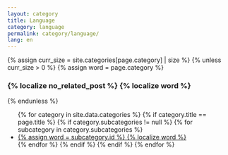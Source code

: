 ```yaml
---
layout: category
title: Language
category: language
permalink: category/language/
lang: en
---
```

{% assign curr_size = site.categories[page.category] | size %}
{% unless curr_size > 0 %}
  {% assign word = page.category %}
  <h3> {% localize no_related_post %} {% localize word %} </h3>
{% endunless %} 

<div class="category">
  <ul class="category-sub-list">
  {% for category in site.data.categories %}
    {% if category.title == page.title %}
      {% if category.subcategories != null %}
        {% for subcategory in category.subcategories %}
          <li class="category-sub-list-enclosure">
            <a class="category-sub-list-link" href="{{site.production_url}}/category{{category.href}}{{subcategory.href}}">
              {% assign word = subcategory.id %}
              {% localize word %}
            </a>
          </li>
        {% endfor %}
      {% endif %}
    {% endif %}
  {% endfor %}
  </ul>
</div>